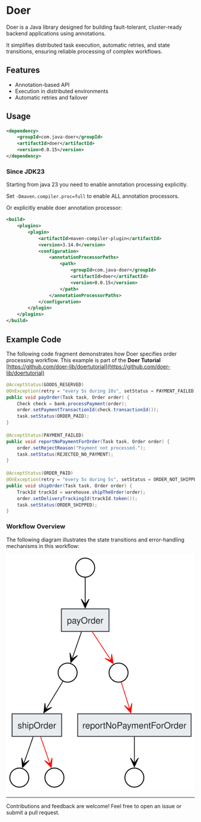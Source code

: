 # Doer

Doer is a Java library designed for building fault-tolerant, cluster-ready backend applications using annotations.

It simplifies distributed task execution, automatic retries, and state transitions, ensuring reliable 
processing of complex workflows.

## Features

- Annotation-based API
- Execution in distributed environments
- Automatic retries and failover

## Usage

```xml
<dependency>
    <groupId>com.java-doer</groupId>
    <artifactId>doer</artifactId>
    <version>0.0.15</version>
</dependency>
```
### Since JDK23

Starting from java 23 you need to enable annotation processing explicitly.

Set `-Dmaven.compiler.proc=full` to enable ALL annotation processors.

Or explicitly enable doer annotation processor:

```xml
<build>
    <plugins>
        <plugin>
            <artifactId>maven-compiler-plugin</artifactId>
            <version>3.14.0</version>
            <configuration>
                <annotationProcessorPaths>
                    <path>
                        <groupId>com.java-doer</groupId>
                        <artifactId>doer</artifactId>
                        <version>0.0.15</version>
                    </path>
                </annotationProcessorPaths>
            </configuration>
        </plugin>
    </plugins>
</build>
```

## Example Code

The following code fragment demonstrates how Doer specifies order processing workflow.
This example is part of the **Doer Tutorial** [https://github.com/doer-lib/doertutorial](https://github.com/doer-lib/doertutorial)

```java
@AcceptStatus(GOODS_RESERVED)
@OnException(retry = "every 5s during 10s", setStatus = PAYMENT_FAILED)
public void payOrder(Task task, Order order) {
    Check check = bank.processPayment(order);
    order.setPaymentTransactionId(check.transactionId());
    task.setStatus(ORDER_PAID);
}

@AcceptStatus(PAYMENT_FAILED)
public void reportNoPaymentForOrder(Task task, Order order) {
    order.setRejectReason("Payment not processed.");
    task.setStatus(REJECTED_NO_PAYMENT);
}

@AcceptStatus(ORDER_PAID)
@OnException(retry = "every 5s during 5s", setStatus = ORDER_NOT_SHIPPED)
public void shipOrder(Task task, Order order) {
    TrackId trackId = warehouse.shipTheOrder(order);
    order.setDeliveryTrackingId(trackId.token());
    task.setStatus(ORDER_SHIPPED);
}
```

### Workflow Overview

The following diagram illustrates the state transitions and error-handling mechanisms in this workflow:

![intro.svg](intro.svg)

---

Contributions and feedback are welcome! Feel free to open an issue or submit a pull request.

